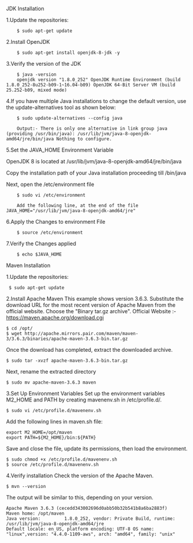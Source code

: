 JDK Installation

1.Update the repositories:

        $ sudo apt-get update

2.Install OpenJDK 

        $ sudo apt-get install openjdk-8-jdk -y

3.Verify the version of the JDK 

        $ java -version
        openjdk version "1.8.0_252" OpenJDK Runtime Environment (build 1.8.0_252-8u252-b09-1~16.04-b09) OpenJDK 64-Bit Server VM (build 25.252-b09, mixed mode)

4.If you have multiple Java installations to change the default version, use the update-alternatives tool as shown below:

        $ sudo update-alternatives --config java

        Output:- There is only one alternative in link group java (providing /usr/bin/java): /usr/lib/jvm/java-8-openjdk-amd64/jre/bin/java Nothing to configure.

5.Set the JAVA_HOME Environment Variable 

  OpenJDK 8 is located at /usr/lib/jvm/java-8-openjdk-amd64/jre/bin/java
  
  Copy the installation path of your Java installation proceeding till /bin/java 
  
  Next, open the /etc/environment file

        $ sudo vi /etc/environment

        Add the following line, at the end of the file JAVA_HOME="/usr/lib/jvm/java-8-openjdk-amd64/jre"

6.Apply the Changes to environment File 
    
        $ source /etc/environment
    
7.Verify the Changes applied 
   
        $ echo $JAVA_HOME
    
    
Maven Installation

1.Update the repositories: 
     
     $ sudo apt-get update

2.Install Apache Maven 
   This example shows version 3.6.3. Substitute the download URL for the most recent version of Apache Maven from the official website. Choose the "Binary tar.gz archive".          Official Website :- https://maven.apache.org/download.cgi

    $ cd /opt/ 
    $ wget http://apache.mirrors.pair.com/maven/maven-3/3.6.3/binaries/apache-maven-3.6.3-bin.tar.gz

   Once the download has completed, extract the downloaded archive. 
   
    $ sudo tar -xvzf apache-maven-3.6.3-bin.tar.gz

   Next, rename the extracted directory 
    
    $ sudo mv apache-maven-3.6.3 maven

3.Set Up Environment Variables
   Set up the environment variables M2_HOME and PATH by creating mavenenv.sh in /etc/profile.d/. 
    
    $ sudo vi /etc/profile.d/mavenenv.sh
    
   Add the following lines in maven.sh file: 
    
    export M2_HOME=/opt/maven 
    export PATH=${M2_HOME}/bin:${PATH}

   Save and close the file, update its permissions, then load the environment. 
        
    $ sudo chmod +x /etc/profile.d/mavenenv.sh 
    $ source /etc/profile.d/mavenenv.sh

4.Verify installation Check the version of the Apache Maven. 
    
    $ mvn --version
       
   The output will be similar to this, depending on your version. 
        
    Apache Maven 3.6.3 (cecedd343002696d0abb50b32b541b8a6ba2883f) 
    Maven home: /opt/maven 
    Java version:         1.8.0_252, vendor: Private Build, runtime: /usr/lib/jvm/java-8-openjdk-amd64/jre 
    Default locale: en_US, platform encoding: UTF-8 OS name: "linux",version: "4.4.0-1109-aws", arch: "amd64", family: "unix"
